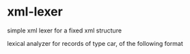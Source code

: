 xml-lexer
=========

simple xml lexer for  a fixed xml structure

lexical analyzer for records of type car, of the following format                                                                                             
                                                                                                                                                              
<car make="toyota" year="2009" model="corolla" transmission="automatic" >                                                                                     
<color body="red" rims="silver" interior="brown"/>                                                                                                            
</car>
